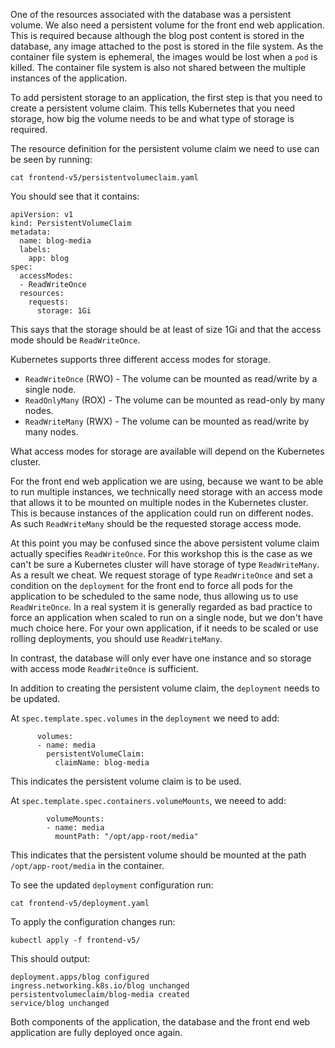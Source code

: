 One of the resources associated with the database was a persistent volume. We also need a persistent volume for the front end web application. This is required because although the blog post content is stored in the database, any image attached to the post is stored in the file system. As the container file system is ephemeral, the images would be lost when a `pod` is killed. The container file system is also not shared between the multiple instances of the application.

To add persistent storage to an application, the first step is that you need to create a persistent volume claim. This tells Kubernetes that you need storage, how big the volume needs to be and what type of storage is required.

The resource definition for the persistent volume claim we need to use can be seen by running:

```execute
cat frontend-v5/persistentvolumeclaim.yaml
```

You should see that it contains:

```
apiVersion: v1
kind: PersistentVolumeClaim
metadata:
  name: blog-media
  labels:
    app: blog
spec:
  accessModes:
  - ReadWriteOnce
  resources:
    requests:
      storage: 1Gi
```

This says that the storage should be at least of size 1Gi and that the access mode should be `ReadWriteOnce`.

Kubernetes supports three different access modes for storage.

* `ReadWriteOnce` (RWO) - The volume can be mounted as read/write by a single node.
* `ReadOnlyMany` (ROX) - The volume can be mounted as read-only by many nodes.
* `ReadWriteMany` (RWX) - The volume can be mounted as read/write by many nodes.

What access modes for storage are available will depend on the Kubernetes cluster.

For the front end web application we are using, because we want to be able to run multiple instances, we technically need storage with an access mode that allows it to be mounted on multiple nodes in the Kubernetes cluster. This is because instances of the application could run on different nodes. As such `ReadWriteMany` should be the requested storage access mode.

At this point you may be confused since the above persistent volume claim actually specifies `ReadWriteOnce`. For this workshop this is the case as we can't be sure a Kubernetes cluster will have storage of type `ReadWriteMany`. As a result we cheat. We request storage of type `ReadWriteOnce` and set a condition on the `deployment` for the front end to force all pods for the application to be scheduled to the same node, thus allowing us to use `ReadWriteOnce`. In a real system it is generally regarded as bad practice to force an application when scaled to run on a single node, but we don't have much choice here. For your own application, if it needs to be scaled or use rolling deployments, you should use `ReadWriteMany`.

In contrast, the database will only ever have one instance and so storage with access mode `ReadWriteOnce` is sufficient.

In addition to creating the persistent volume claim, the `deployment` needs to be updated.

At `spec.template.spec.volumes` in the `deployment` we need to add:

```
      volumes:
      - name: media
        persistentVolumeClaim:
          claimName: blog-media
```

This indicates the persistent volume claim is to be used.

At `spec.template.spec.containers.volumeMounts`, we neeed to add:

```
        volumeMounts:
        - name: media
          mountPath: "/opt/app-root/media"
```

This indicates that the persistent volume should be mounted at the path `/opt/app-root/media` in the container.

To see the updated `deployment` configuration run:

```execute
cat frontend-v5/deployment.yaml
```

To apply the configuration changes run:

```execute
kubectl apply -f frontend-v5/
```

This should output:

```
deployment.apps/blog configured
ingress.networking.k8s.io/blog unchanged
persistentvolumeclaim/blog-media created
service/blog unchanged
```

Both components of the application, the database and the front end web application are fully deployed once again.
